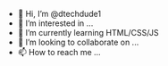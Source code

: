 - 👋 Hi, I’m @dtechdude1
- 👀 I’m interested in ...
- 🌱 I’m currently learning HTML/CSS/JS
- 💞️ I’m looking to collaborate on ...
- 📫 How to reach me ...

<!---
dtechdude1/dtechdude1 is a ✨ special ✨ repository because its `README.md` (this file) appears on your GitHub profile.
You can click the Preview link to take a look at your changes.
--->
